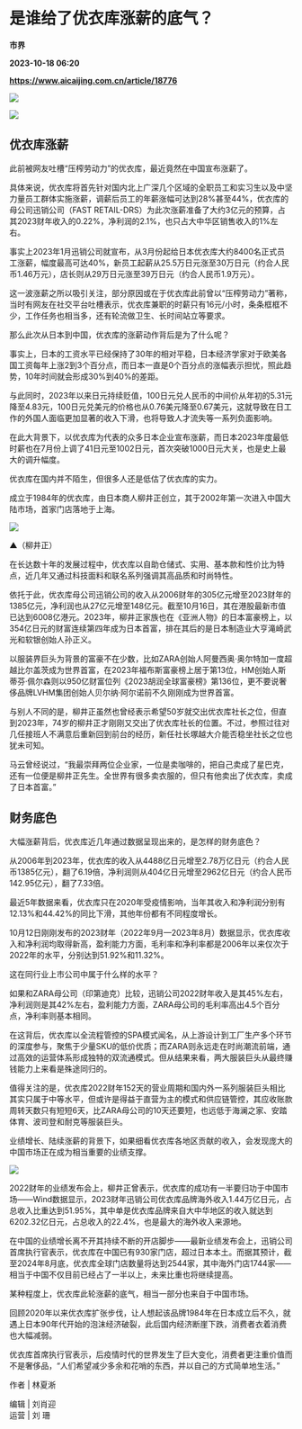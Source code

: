 # 是谁给了优衣库涨薪的底气？
**市界**

**2023-10-18 06:20**

**https://www.aicaijing.com.cn/article/18776**

![](https://cdn.aicaijing.com.cn/img/9e09f5a0-6d78-11ee-8c62-9d51a8aa5c11/jpeg)

![](https://p3-sign.toutiaoimg.com/tos-cn-i-6w9my0ksvp/8bd82ea2bb03431c93843797cd79232a~tplv-tt-shrink:640:0.image?from=2091602832&traceid=2023101813375974EA2CDEB5CA53B8F20B&x-expires=2147483647&x-signature=7qaZg4FGKxnaPIkUSqJ7ne%2BIvFw%3D)

**优衣库涨薪**
---------

此前被网友吐槽“压榨劳动力”的优衣库，最近竟然在中国宣布涨薪了。

具体来说，优衣库将首先针对国内北上广深几个区域的全职员工和实习生以及中坚力量员工群体实施涨薪，调薪后员工的年薪涨幅可达到28%甚至44%，优衣库的母公司迅销公司（FAST RETAIL-DRS）为此次涨薪准备了大约3亿元的预算，占其2023财年收入的0.22%，净利润的2.1%，也只占大中华区销售收入的1%左右。

事实上2023年1月迅销公司就宣布，从3月份起给日本优衣库大约8400名正式员工涨薪，幅度最高可达40%，新员工起薪从25.5万日元涨至30万日元（约合人民币1.46万元），店长则从29万日元涨至39万日元（约合人民币1.9万元）。

这一波涨薪之所以吸引关注，部分原因或在于优衣库此前曾以“压榨劳动力”著称，当时有网友在社交平台吐槽表示，优衣库兼职的时薪只有16元/小时，条条框框不少，工作任务也相当多，还有轮流做卫生、长时间站立等要求。

那么此次从日本到中国，优衣库的涨薪动作背后是为了什么呢？

事实上，日本的工资水平已经保持了30年的相对平稳，日本经济学家对于欧美各国工资每年上涨2到3个百分点，而日本一直是0个百分点的涨幅表示担忧，照此趋势，10年时间就会形成30%到40%的差距。

与此同时，2023年以来日元持续贬值，100日元兑人民币的中间价从年初的5.31元降至4.83元，100日元兑美元的价格也从0.76美元降至0.67美元，这就导致在日工作的外国人面临更加显著的收入下滑，也将导致人才流失等一系列负面影响。

在此大背景下，以优衣库为代表的众多日本企业宣布涨薪，而日本2023年度最低时薪也在7月份上调了41日元至1002日元，首次突破1000日元大关，也是史上最大的调升幅度。

优衣库在国内并不陌生，但很多人还是低估了优衣库的实力。

成立于1984年的优衣库，由日本商人柳井正创立，其于2002年第一次进入中国大陆市场，首家门店落地于上海。

![](https://p3-sign.toutiaoimg.com/tos-cn-i-6w9my0ksvp/1ac373064e6d45be8e5f1c975dcc5724~tplv-tt-shrink:640:0.image?from=2091602832&traceid=2023101813375974EA2CDEB5CA53B8F20B&x-expires=2147483647&x-signature=ehas%2FT8eObHcpn4RGt2OCwtBX4g%3D)

▲（柳井正）

在长达数十年的发展过程中，优衣库以自助仓储式、实用、基本款和性价比为特点，近几年又通过科技面料和联名系列强调其高品质和时尚特性。

依托于此，优衣库母公司迅销公司的收入从2006财年的305亿元增至2023财年的1385亿元，净利润也从27亿元增至148亿元。截至10月16日，其在港股最新市值已达到6008亿港元。2023年，柳井正家族也在《亚洲人物》的日本富豪榜上，以354亿日元的财富连续第四年成为日本首富，排在其后的是日本制造业大亨滝崎武光和软银创始人孙正义。

以服装界巨头为背景的富豪不在少数，比如ZARA创始人阿曼西奥·奥尔特加一度超越比尔盖茨成为世界首富，在2023年福布斯富豪榜上居于第13位，HM创始人斯蒂芬·佩尔森则以950亿财富位列《2023胡润全球富豪榜》第136位，更不要说奢侈品牌LVHM集团创始人贝尔纳·阿尔诺前不久刚刚成为世界首富。

与别人不同的是，柳井正虽然也曾经表示希望50岁就交出优衣库社长之位，但直到2023年，74岁的柳井正才刚刚又交出了优衣库社长的位置。不过，参照过往对几任接班人不满意后重新回到前台的经历，新任社长塚越大介能否稳坐社长之位也犹未可知。

马云曾经说过，“我最崇拜两位企业家，一位是卖咖啡的，把自己卖成了星巴克，还有一位便是柳井正先生。全世界有很多卖衣服的，但只有他卖出了优衣库，卖成了日本首富。”

**财务底色**
--------

大幅涨薪背后，优衣库近几年通过数据呈现出来的，是怎样的财务底色？

从2006年到2023年，优衣库的收入从4488亿日元增至2.78万亿日元（约合人民币1385亿元），翻了6.19倍，净利润则从404亿日元增至2962亿日元（约合人民币142.95亿元），翻了7.33倍。

最近5年数据来看，优衣库只在2020年受疫情影响，当年其收入和净利润分别有12.13%和44.42%的同比下滑，其他年份都有不同程度增长。

10月12日刚刚发布的2023财年（2022年9月—2023年8月）数据显示，优衣库收入和净利润均取得新高，盈利能力方面，毛利率和净利率都是2006年以来仅次于2022年的水平，分别达到51.92%和11.32%。

这在同行业上市公司中属于什么样的水平？

如果和ZARA母公司（印第迪克）比较，迅销公司2022财年收入是其45%左右，净利润则是其42%左右，盈利能力方面，ZARA母公司的毛利率高出4.5个百分点，净利率则基本相同。

在这背后，优衣库以全流程管控的SPA模式闻名，从上游设计到工厂生产多个环节的深度参与，聚焦于少量SKU的低价优质；而ZARA则永远走在时尚潮流前端，通过高效的运营体系形成独特的双流通模式。但从结果来看，两大服装巨头从最终赚钱能力上来看是殊途同归的。

值得关注的是，优衣库2022财年152天的营业周期和国内外一系列服装巨头相比其实只属于中等水平，但或许是得益于直营为主的模式和供应链管控，其应收账款周转天数只有短短6天，比ZARA母公司的10天还要短，也远低于海澜之家、安踏体育、波司登和耐克等服装巨头。

业绩增长、陆续涨薪的背景下，如果细看优衣库各地区贡献的收入，会发现庞大的中国市场正在成为相当重要的业绩支撑。

![](https://p3-sign.toutiaoimg.com/tos-cn-i-6w9my0ksvp/c1e488541d9c46f29b1a8bea0d96075b~tplv-tt-shrink:640:0.image?from=2091602832&traceid=2023101813375974EA2CDEB5CA53B8F20B&x-expires=2147483647&x-signature=QXHmU8mVvJdr%2FzFK58IEDBp3heY%3D)

2022财年的业绩发布会上，柳井正曾表示，优衣库的成功有一半要归功于中国市场——Wind数据显示，2023财年迅销公司优衣库品牌海外收入1.44万亿日元，占总收入比重达到51.95%，其中单是优衣库品牌来自大中华地区的收入就达到6202.32亿日元，占总收入的22.4%，也是最大的海外收入来源地。

在中国的业绩增长离不开其持续不断的开店脚步——最新业绩发布会上，迅销公司首席执行官表示，优衣库在中国已有930家门店，超过日本本土。而据其预计，截至2024年8月底，优衣库全球门店数量将达到2544家，其中海外门店1744家——相当于中国不仅目前已经占了一半以上，未来比重也将继续提高。

某种程度上，优衣库此轮涨薪的底气，相当一部分也来自于中国市场。

回顾2020年以来优衣库扩张步伐，让人想起该品牌1984年在日本成立后不久，就遇上日本90年代开始的泡沫经济破裂，此后国内经济断崖下跌，消费者衣着消费也大幅减弱。

优衣库首席执行官表示，后疫情时代的世界发生了巨大变化，消费者更注重价值而不是奢侈品，“人们希望减少多余和花哨的东西，并以自己的方式简单地生活。”

作者 | 林夏淅

编辑 | 刘肖迎  
运营 | 刘 珊